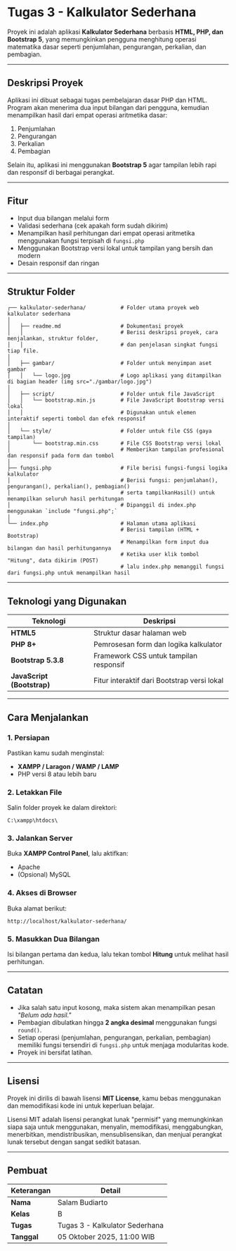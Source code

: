 # Tugas 3 - Kalkulator Sederhana

Proyek ini adalah aplikasi **Kalkulator Sederhana** berbasis **HTML, PHP, dan Bootstrap 5**, yang memungkinkan pengguna menghitung operasi matematika dasar seperti penjumlahan, pengurangan, perkalian, dan pembagian.

---

## Deskripsi Proyek

Aplikasi ini dibuat sebagai tugas pembelajaran dasar PHP dan HTML. Program akan menerima dua input bilangan dari pengguna, kemudian menampilkan hasil dari empat operasi aritmetika dasar:

1. Penjumlahan
2. Pengurangan
3. Perkalian
4. Pembagian

Selain itu, aplikasi ini menggunakan **Bootstrap 5** agar tampilan lebih rapi dan responsif di berbagai perangkat.

---

## Fitur

* Input dua bilangan melalui form
* Validasi sederhana (cek apakah form sudah dikirim)
* Menampilkan hasil perhitungan dari empat operasi aritmetika menggunakan fungsi terpisah di `fungsi.php`
* Menggunakan Bootstrap versi lokal untuk tampilan yang bersih dan modern
* Desain responsif dan ringan

---

## Struktur Folder

```
┌── kalkulator-sederhana/           # Folder utama proyek web kalkulator sederhana
│
│   ├── readme.md                   # Dokumentasi proyek
│   │                               # Berisi deskripsi proyek, cara menjalankan, struktur folder,
│   │                               # dan penjelasan singkat fungsi tiap file.
│
│   ├── gambar/                     # Folder untuk menyimpan aset gambar
│   │   └── logo.jpg                # Logo aplikasi yang ditampilkan di bagian header (img src="./gambar/logo.jpg")
│
│   ├── script/                     # Folder untuk file JavaScript
│   │   └── bootstrap.min.js        # File JavaScript Bootstrap versi lokal
│   │                               # Digunakan untuk elemen interaktif seperti tombol dan efek responsif
│
│   └── style/                      # Folder untuk file CSS (gaya tampilan)
│       └── bootstrap.min.css       # File CSS Bootstrap versi lokal
│                                   # Memberikan tampilan profesional dan responsif pada form dan tombol
│
├── fungsi.php                      # File berisi fungsi-fungsi logika kalkulator
│                                   # Berisi fungsi: penjumlahan(), pengurangan(), perkalian(), pembagian()
│                                   # serta tampilkanHasil() untuk menampilkan seluruh hasil perhitungan
│                                   # Dipanggil di index.php menggunakan `include "fungsi.php";`
│
└── index.php                       # Halaman utama aplikasi
                                    # Berisi tampilan (HTML + Bootstrap)
                                    # Menampilkan form input dua bilangan dan hasil perhitungannya
                                    # Ketika user klik tombol "Hitung", data dikirim (POST)
                                    # lalu index.php memanggil fungsi dari fungsi.php untuk menampilkan hasil
```

---

## Teknologi yang Digunakan

| Teknologi                  | Deskripsi                                   |
| -------------------------- | ------------------------------------------- |
| **HTML5**                  | Struktur dasar halaman web                  |
| **PHP 8+**                 | Pemrosesan form dan logika kalkulator       |
| **Bootstrap 5.3.8**        | Framework CSS untuk tampilan responsif      |
| **JavaScript (Bootstrap)** | Fitur interaktif dari Bootstrap versi lokal |

---

## Cara Menjalankan

### 1. Persiapan

Pastikan kamu sudah menginstal:

* **XAMPP / Laragon / WAMP / LAMP**
* PHP versi 8 atau lebih baru

### 2. Letakkan File

Salin folder proyek ke dalam direktori:

```
C:\xampp\htdocs\
```

### 3. Jalankan Server

Buka **XAMPP Control Panel**, lalu aktifkan:

* Apache
* (Opsional) MySQL

### 4. Akses di Browser

Buka alamat berikut:

```
http://localhost/kalkulator-sederhana/
```

### 5. Masukkan Dua Bilangan

Isi bilangan pertama dan kedua, lalu tekan tombol **Hitung** untuk melihat hasil perhitungan.

---

## Catatan

* Jika salah satu input kosong, maka sistem akan menampilkan pesan *"Belum ada hasil."*
* Pembagian dibulatkan hingga **2 angka desimal** menggunakan fungsi `round()`.
* Setiap operasi (penjumlahan, pengurangan, perkalian, pembagian) memiliki fungsi tersendiri di `fungsi.php` untuk menjaga modularitas kode.
* Proyek ini bersifat latihan.

---

## Lisensi

Proyek ini dirilis di bawah lisensi **MIT License**, kamu bebas menggunakan dan memodifikasi kode ini untuk keperluan belajar.

Lisensi MIT adalah lisensi perangkat lunak "permisif" yang memungkinkan siapa saja untuk menggunakan, menyalin, memodifikasi, menggabungkan, menerbitkan, mendistribusikan, mensublisensikan, dan menjual perangkat lunak tersebut dengan sangat sedikit batasan.

---

## Pembuat

| **Keterangan** | **Detail** |
|----------------|-------------|
| **Nama**       | Salam Budiarto |
| **Kelas**      | B |
| **Tugas**      | Tugas 3 - Kalkulator Sederhana |
| **Tanggal**    | 05 Oktober 2025, 11:00 WIB |

